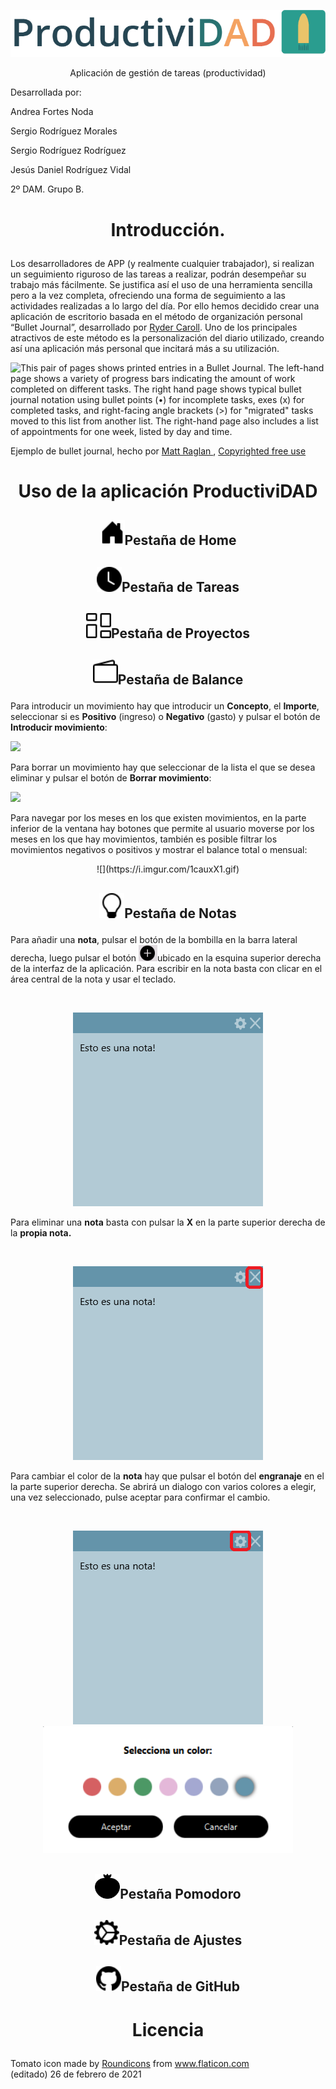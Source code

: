 ![](/github_images/header.png)

<p align="center">Aplicación de gestión de tareas (productividad)</p>

Desarrollada por:

Andrea Fortes Noda

Sergio Rodríguez Morales

Sergio Rodríguez Rodríguez

Jesús Daniel Rodríguez Vidal

2º DAM. Grupo B.

# <p align="center">Introducción.</p>



Los desarrolladores de APP (y realmente cualquier trabajador), si realizan un seguimiento riguroso de las tareas a realizar, podrán desempeñar su trabajo más fácilmente. Se justifica así el uso de una herramienta sencilla pero a la vez completa, ofreciendo una forma de seguimiento a las actividades realizadas a lo largo del día. Por ello hemos decidido crear una aplicación de escritorio basada en el método de organización personal “Bullet Journal”, desarrollado por [Ryder Caroll](https://bulletjournal.com/). Uno de los principales atractivos de este método es la personalización del diario utilizado, creando así una aplicación más personal que incitará más a su utilización.

 ![This pair of pages shows printed entries in a Bullet Journal. The left-hand page shows a variety of progress bars indicating the amount of work completed on different tasks. The right hand page shows typical bullet journal notation using bullet points (•) for incomplete tasks, exes (x) for completed tasks, and right-facing angle brackets (>) for "migrated" tasks moved to this list from another list. The right-hand page also includes a list of appointments for one week, listed by day and time.](https://lh4.googleusercontent.com/72mGT4AtYNRQQB_fEKrVV6d8F9mDKp0B8QS1zqd1fyLqflmdi3n_ilENf8HRxxjRnzkfwXhj7JEe3v1zhkpd10eiWa0WxI8dM2u789jLc64sK9OJEDBDs7fiO4UTYSKpu84zRn3r)

Ejemplo de bullet journal, hecho por [Matt Raglan ](https://unsplash.com/photos/8OVDzMGB_kw), [Copyrighted free use](https://unsplash.com/license)

# <p align="center">Uso de la aplicación ProductiviDAD</p>

## <p align="center"><img src="/github_images/house-door-fill.svg " width="40" />Pestaña de Home</p> 









## <p align="center"><img src="/github_images/clock-fill.svg " width="40" />Pestaña de Tareas </p>

## <p align="center"><img src="/github_images/columns-gap.svg " width="40" />Pestaña de Proyectos</p> 

## <p align="center"><img src="/github_images/wallet2.svg " width="40" />Pestaña de Balance</p> 

Para introducir un movimiento hay que introducir un **Concepto**, el **Importe**, seleccionar si es **Positivo** (ingreso) o **Negativo** (gasto) y pulsar el botón de **Introducir movimiento**:



![](https://i.imgur.com/WzD3D8s.gif)



Para borrar un movimiento hay que seleccionar de la lista el que se desea eliminar y pulsar el botón de **Borrar movimiento**:



![](https://i.imgur.com/JMCqL04.gif)



Para navegar por los meses en los que existen movimientos, en la parte inferior de la ventana hay botones que permite al usuario moverse por los meses en los que hay movimientos, también es posible filtrar los movimientos negativos o positivos y mostrar el balance total o mensual:



<p align="center">![](https://i.imgur.com/1cauxX1.gif)</p>

## <p align="center"><img src="/github_images/lightbulb.svg " width="40"/>Pestaña de Notas</p>

Para añadir una **nota**, pulsar el botón de la bombilla en la barra lateral derecha, luego pulsar el botón <img src="/github_images/button.png " width="30" />ubicado en la esquina superior derecha de la interfaz de la aplicación. Para escribir en la nota basta con clicar en el área central de la nota y usar el teclado.

​	<p align="center"><img src="/github_images/nota.png " width="" /></p>

Para eliminar una **nota** basta con pulsar la **X** en la parte superior derecha de la **propia nota.**

​	<p align="center"><img src="/github_images/notadelete.png " width="" /></p>

Para cambiar el color de la **nota** hay que pulsar el botón del **engranaje** en el la parte superior derecha. Se abrirá un dialogo con varios colores a elegir, una vez seleccionado, pulse aceptar para confirmar el cambio.

​	<p align="center"><img src="/github_images/notecolor.png " width="" /><img src="/github_images/colorchooser.png " width="400" /></p>



## <p align="center"><img src="/github_images/tomato.svg"  width="40"/>Pestaña Pomodoro</p> 

## <p align="center"><img src="/github_images/gear-wide-connected.svg " width="40" />Pestaña de Ajustes</p>

## <p align="center"><img src="/github_images/github.svg " width="40" />Pestaña de GitHub</p>



# <p align="center">Licencia</p> 



<div>Tomato icon made by <a href="https://www.flaticon.com/authors/roundicons" title="Roundicons">Roundicons</a> from <a href="https://www.flaticon.com/" title="Flaticon">www.flaticon.com</a></div>(editado)
26 de febrero de 2021